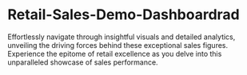 # Retail-Sales-Demo-Dashboardrad
 Effortlessly navigate through insightful visuals and detailed analytics, unveiling the driving forces behind these exceptional sales figures. Experience the epitome of retail excellence as you delve into this unparalleled showcase of sales performance.
